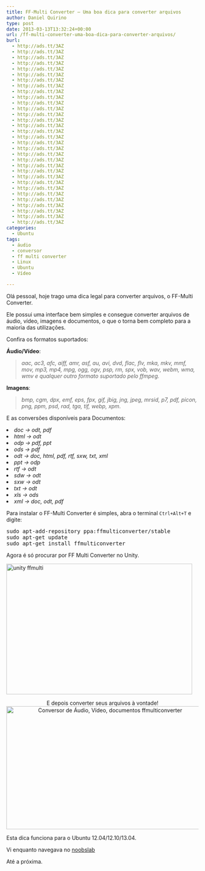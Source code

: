 ```yaml
---
title: FF-Multi Converter – Uma boa dica para converter arquivos
author: Daniel Quirino
type: post
date: 2013-03-13T13:32:24+00:00
url: /ff-multi-converter-uma-boa-dica-para-converter-arquivos/
burl:
  - http://ads.tt/3AZ
  - http://ads.tt/3AZ
  - http://ads.tt/3AZ
  - http://ads.tt/3AZ
  - http://ads.tt/3AZ
  - http://ads.tt/3AZ
  - http://ads.tt/3AZ
  - http://ads.tt/3AZ
  - http://ads.tt/3AZ
  - http://ads.tt/3AZ
  - http://ads.tt/3AZ
  - http://ads.tt/3AZ
  - http://ads.tt/3AZ
  - http://ads.tt/3AZ
  - http://ads.tt/3AZ
  - http://ads.tt/3AZ
  - http://ads.tt/3AZ
  - http://ads.tt/3AZ
  - http://ads.tt/3AZ
  - http://ads.tt/3AZ
  - http://ads.tt/3AZ
  - http://ads.tt/3AZ
  - http://ads.tt/3AZ
  - http://ads.tt/3AZ
  - http://ads.tt/3AZ
  - http://ads.tt/3AZ
  - http://ads.tt/3AZ
  - http://ads.tt/3AZ
  - http://ads.tt/3AZ
  - http://ads.tt/3AZ
  - http://ads.tt/3AZ
  - http://ads.tt/3AZ
categories:
  - Ubuntu
tags:
  - áudio
  - conversor
  - ff multi converter
  - Linux
  - Ubuntu
  - Vídeo

---
```

Olá pessoal, hoje trago uma dica legal para converter arquivos, o FF-Multi Converter.

Ele possui uma interface bem simples e consegue converter arquivos de áudio, vídeo, imagens e documentos, o que o torna bem completo para a maioria das utilizações.

Confira os formatos suportados:

**Áudio/Vídeo**:

> _aac, ac3, afc, aiff, amr, asf, au, avi, dvd, flac, flv, mka, mkv, mmf, mov, mp3, mp4, mpg, ogg, ogv, psp, rm, spx, vob, wav, webm, wma, wmv e qualquer outro formato suportado pelo ffmpeg._

**Imagens**:

> _bmp, cgm, dpx, emf, eps, fpx, gif, jbig, jng, jpeg, mrsid, p7, pdf, picon, png, ppm, psd, rad, tga, tif, webp, xpm._

E as conversões disponíveis para Documentos:

<li style="text-align: left;">
  <em>doc -> odt, pdf</em>
</li>
<li style="text-align: left;">
  <em>html -> odt</em>
</li>
<li style="text-align: left;">
  <em>odp -> pdf, ppt</em>
</li>
<li style="text-align: left;">
  <em>ods -> pdf</em>
</li>
<li style="text-align: left;">
  <em>odt -> doc, html, pdf, rtf, sxw, txt, xml</em>
</li>
<li style="text-align: left;">
  <em>ppt -> odp</em>
</li>
<li style="text-align: left;">
  <em>rtf -> odt</em>
</li>
<li style="text-align: left;">
  <em>sdw -> odt</em>
</li>
<li style="text-align: left;">
  <em>sxw -> odt</em>
</li>
<li style="text-align: left;">
  <em>txt -> odt</em>
</li>
<li style="text-align: left;">
  <em>xls -> ods</em>
</li>
<li style="text-align: left;">
  <em>xml -> doc, odt, pdf</em>
</li>

Para instalar o FF-Multi Converter é simples, abra o terminal `Ctrl+Alt+T` e digite:

<pre class="brush:shell">sudo apt-add-repository ppa:ffmulticonverter/stable
sudo apt-get update
sudo apt-get install ffmulticonverter</pre>

Agora é só procurar por FF Multi Converter no Unity.
  
<a href="http://www.ubuntero.com.br/wp-content/uploads/2013/03/unity-ffmulti.png" rel="lightbox"><img class="aligncenter size-full wp-image-4659" title="unity ffmulti" alt="unity ffmulti" src="http://www.ubuntero.com.br/wp-content/uploads/2013/03/unity-ffmulti.png" width="487" height="342" /></a>

<p style="text-align: center;">
  E depois converter seus arquivos à vontade!<br /> <a href="http://www.ubuntero.com.br/wp-content/uploads/2013/03/ffmulticonverter.png" rel="lightbox"><img class="aligncenter  wp-image-4658" title="Conversor de Áudio, Vídeo, documentos ffmulticonverter" alt="Conversor de Áudio, Vídeo, documentos ffmulticonverter" src="http://www.ubuntero.com.br/wp-content/uploads/2013/03/ffmulticonverter.png" width="528" height="322" /></a>
</p>

Esta dica funciona para o Ubuntu 12.04/12.10/13.04.

Vi enquanto navegava no <a href="http://www.noobslab.com/2013/03/install-ff-multi-converter-143-in.html" target="_blank" rel="nofollow">noobslab</a>

Até a próxima.